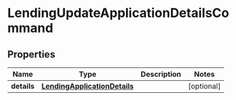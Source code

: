 

# LendingUpdateApplicationDetailsCommand

## Properties

Name | Type | Description | Notes
------------ | ------------- | ------------- | -------------
**details** | [**LendingApplicationDetails**](LendingApplicationDetails.md) |  |  [optional]




